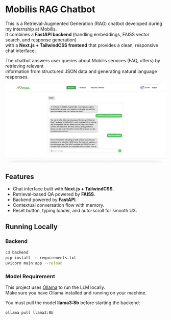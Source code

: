 # Mobilis RAG Chatbot

This is a Retrieval-Augmented Generation (RAG) chatbot developed during my internship at Mobilis.  
It combines a **FastAPI backend** (handling embeddings, FAISS vector search, and response generation)  
with a **Next.js + TailwindCSS frontend** that provides a clean, responsive chat interface.  

The chatbot answers user queries about Mobilis services (FAQ, offers) by retrieving relevant  
information from structured JSON data and generating natural language responses.  

![Mobilis Chatbot Screenshot](./public/screenshot.png)

## Features
- Chat interface built with **Next.js + TailwindCSS**.
- Retrieval-based QA powered by **FAISS**.
- Backend powered by **FastAPI**.
- Contextual conversation flow with memory.
- Reset button, typing loader, and auto-scroll for smooth UX.

## Running Locally
### Backend
```bash
cd backend
pip install -r requirements.txt
uvicorn main:app --reload
```

### Model Requirement

This project uses [Ollama](https://ollama.ai/) to run the LLM locally.  
Make sure you have Ollama installed and running on your machine.  

You must pull the model **llama3:8b** before starting the backend:

```bash
ollama pull llama3:8b
```